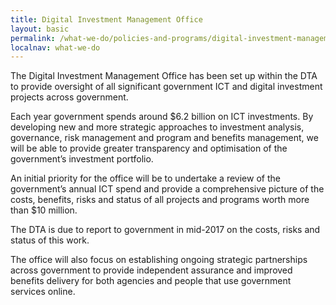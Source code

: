 ```yaml
---
title: Digital Investment Management Office
layout: basic
permalink: /what-we-do/policies-and-programs/digital-investment-management-office/
localnav: what-we-do
--- 
```


The Digital Investment Management Office has been set up within the DTA to 
provide oversight of all significant government ICT and digital investment projects across government.

Each year government spends around $6.2 billion on ICT investments. By developing new and more strategic approaches to investment analysis, governance, risk management and program and benefits management, we will be able to provide greater transparency and optimisation of the government’s investment portfolio.

An initial priority for the office will be to undertake a review of the government’s annual ICT spend and provide a comprehensive picture of the costs, benefits, risks and status of all projects and programs worth more than $10 million.

The DTA is due to report to government in mid-2017 on the costs, risks and status of this work.

The office will also focus on establishing ongoing strategic partnerships across government to provide independent assurance and improved benefits delivery for both agencies and people that use government services online.
